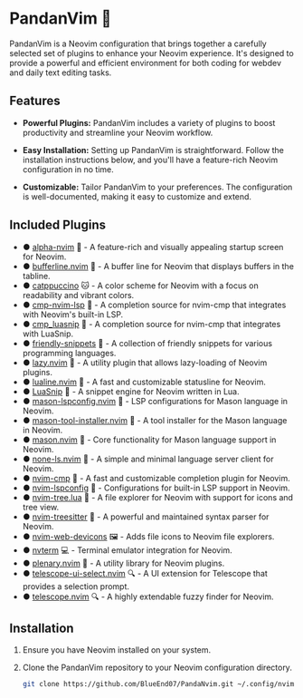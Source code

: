 # PandanVim 🐼

PandanVim is a Neovim configuration that brings together a carefully selected set of plugins to enhance your Neovim experience. It's designed to provide a powerful and efficient environment for both coding for webdev and daily text editing tasks.

## Features

- **Powerful Plugins:** PandanVim includes a variety of plugins to boost productivity and streamline your Neovim workflow.

- **Easy Installation:** Setting up PandanVim is straightforward. Follow the installation instructions below, and you'll have a feature-rich Neovim configuration in no time.

- **Customizable:** Tailor PandanVim to your preferences. The configuration is well-documented, making it easy to customize and extend.

## Included Plugins

- ● [alpha-nvim](https://github.com/goolord/alpha-nvim) 🚀 - A feature-rich and visually appealing startup screen for Neovim.
- ● [bufferline.nvim](https://github.com/akinsho/bufferline.nvim) 📜 - A buffer line for Neovim that displays buffers in the tabline.
- ● [catppuccino](https://github.com/Pocco81/Catppuccino) 🐱 - A color scheme for Neovim with a focus on readability and vibrant colors.
- ● [cmp-nvim-lsp](https://github.com/hrsh7th/cmp-nvim-lsp) 💼 - A completion source for nvim-cmp that integrates with Neovim's built-in LSP.
- ● [cmp_luasnip](https://github.com/saadparwaiz1/cmp_luasnip) 📝 - A completion source for nvim-cmp that integrates with LuaSnip.
- ● [friendly-snippets](https://github.com/rafamadriz/friendly-snippets) 🤝 - A collection of friendly snippets for various programming languages.
- ● [lazy.nvim](https://github.com/folke/lazy.nvim) 🛌 - A utility plugin that allows lazy-loading of Neovim plugins.
- ● [lualine.nvim](https://github.com/hoob3rt/lualine.nvim) 🎨 - A fast and customizable statusline for Neovim.
- ● [LuaSnip](https://github.com/L3MON4D3/LuaSnip) 📝 - A snippet engine for Neovim written in Lua.
- ● [mason-lspconfig.nvim](https://github.com/mason-lang/mason-lspconfig.nvim) 🧱 - LSP configurations for Mason language in Neovim.
- ● [mason-tool-installer.nvim](https://github.com/mason-lang/mason-tool-installer.nvim) 🔧 - A tool installer for the Mason language in Neovim.
- ● [mason.nvim](https://github.com/mason-lang/mason.nvim) 🧱 - Core functionality for Mason language support in Neovim.
- ● [none-ls.nvim](https://github.com/mjlbach/none-ls.nvim) 🚫 - A simple and minimal language server client for Neovim.
- ● [nvim-cmp](https://github.com/hrsh7th/nvim-cmp) 💼 - A fast and customizable completion plugin for Neovim.
- ● [nvim-lspconfig](https://github.com/neovim/nvim-lspconfig) 💼 - Configurations for built-in LSP support in Neovim.
- ● [nvim-tree.lua](https://github.com/kyazdani42/nvim-tree.lua) 🌲 - A file explorer for Neovim with support for icons and tree view.
- ● [nvim-treesitter](https://github.com/nvim-treesitter/nvim-treesitter) 🌳 - A powerful and maintained syntax parser for Neovim.
- ● [nvim-web-devicons](https://github.com/kyazdani42/nvim-web-devicons) 🖼️ - Adds file icons to Neovim file explorers.
- ● [nvterm](https://github.com/neovim/nvterm) 💻 - Terminal emulator integration for Neovim.
- ● [plenary.nvim](https://github.com/nvim-lua/plenary.nvim) 🌌 - A utility library for Neovim plugins.
- ● [telescope-ui-select.nvim](https://github.com/nvim-telescope/telescope-ui-select.nvim) 🔍 - A UI extension for Telescope that provides a selection prompt.
- ● [telescope.nvim](https://github.com/nvim-telescope/telescope.nvim) 🔍 - A highly extendable fuzzy finder for Neovim.

## Installation

1. Ensure you have Neovim installed on your system.

2. Clone the PandanVim repository to your Neovim configuration directory.

   ```bash
   git clone https://github.com/BlueEnd07/PandaNvim.git ~/.config/nvim
